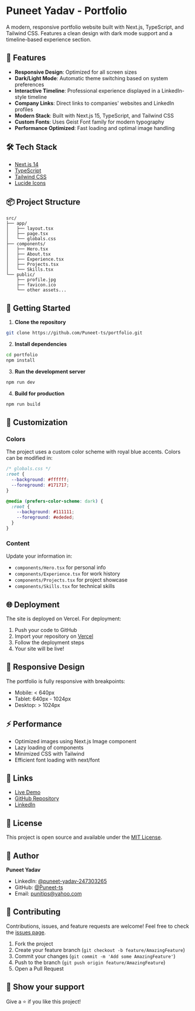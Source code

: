 # Puneet Yadav - Portfolio

A modern, responsive portfolio website built with Next.js, TypeScript, and Tailwind CSS. Features a clean design with dark mode support and a timeline-based experience section.

## 🚀 Features

- **Responsive Design**: Optimized for all screen sizes
- **Dark/Light Mode**: Automatic theme switching based on system preferences
- **Interactive Timeline**: Professional experience displayed in a LinkedIn-style timeline
- **Company Links**: Direct links to companies' websites and LinkedIn profiles
- **Modern Stack**: Built with Next.js 15, TypeScript, and Tailwind CSS
- **Custom Fonts**: Uses Geist Font family for modern typography
- **Performance Optimized**: Fast loading and optimal image handling

## 🛠️ Tech Stack

- [Next.js 14](https://nextjs.org/)
- [TypeScript](https://www.typescriptlang.org/)
- [Tailwind CSS](https://tailwindcss.com/)
- [Lucide Icons](https://lucide.dev/)

## 📦 Project Structure

```
src/
├── app/
│   ├── layout.tsx
│   ├── page.tsx
│   └── globals.css
├── components/
│   ├── Hero.tsx
│   ├── About.tsx
│   ├── Experience.tsx
│   ├── Projects.tsx
│   └── Skills.tsx
└── public/
    ├── profile.jpg
    ├── favicon.ico
    └── other assets...
```

## 🚀 Getting Started

1. **Clone the repository**
```bash
git clone https://github.com/Puneet-ts/portfolio.git
```

2. **Install dependencies**
```bash
cd portfolio
npm install
```

3. **Run the development server**
```bash
npm run dev
```

4. **Build for production**
```bash
npm run build
```

## 🎨 Customization

### Colors
The project uses a custom color scheme with royal blue accents. Colors can be modified in:
```css
/* globals.css */
:root {
  --background: #ffffff;
  --foreground: #171717;
}

@media (prefers-color-scheme: dark) {
  :root {
    --background: #111111;
    --foreground: #ededed;
  }
}
```

### Content
Update your information in:
- `components/Hero.tsx` for personal info
- `components/Experience.tsx` for work history
- `components/Projects.tsx` for project showcase
- `components/Skills.tsx` for technical skills

## 🌐 Deployment

The site is deployed on Vercel. For deployment:

1. Push your code to GitHub
2. Import your repository on [Vercel](https://vercel.com)
3. Follow the deployment steps
4. Your site will be live!

## 📱 Responsive Design

The portfolio is fully responsive with breakpoints:
- Mobile: < 640px
- Tablet: 640px - 1024px
- Desktop: > 1024px

## ⚡ Performance

- Optimized images using Next.js Image component
- Lazy loading of components
- Minimized CSS with Tailwind
- Efficient font loading with next/font

## 🔗 Links

- [Live Demo](https://madewithPuneet.com)
- [GitHub Repository](https://github.com/Puneet-ts/portfolio)
- [LinkedIn](https://www.linkedin.com/in/puneet-yadav-247303265/)

## 📄 License

This project is open source and available under the [MIT License](LICENSE).

## 👤 Author

**Puneet Yadav**
- LinkedIn: [@puneet-yadav-247303265](https://www.linkedin.com/in/puneet-yadav-247303265/)
- GitHub: [@Puneet-ts](https://github.com/Puneet-ts)
- Email: punitips@yahoo.com

## 🤝 Contributing

Contributions, issues, and feature requests are welcome! Feel free to check the [issues page](https://github.com/Puneet-ts/portfolio/issues).

1. Fork the project
2. Create your feature branch (`git checkout -b feature/AmazingFeature`)
3. Commit your changes (`git commit -m 'Add some AmazingFeature'`)
4. Push to the branch (`git push origin feature/AmazingFeature`)
5. Open a Pull Request

## 🌟 Show your support

Give a ⭐️ if you like this project!
